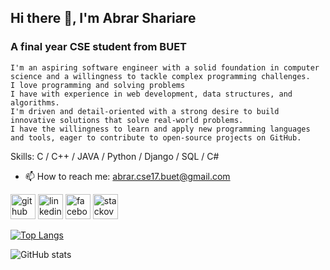 ## Hi there 👋, I'm Abrar Shariare
### A final year CSE student from BUET

    
    I'm an aspiring software engineer with a solid foundation in computer science and a willingness to tackle complex programming challenges.
    I love programming and solving problems
    I have with experience in web development, data structures, and algorithms.
    I'm driven and detail-oriented with a strong desire to build innovative solutions that solve real-world problems.
    I have the willingness to learn and apply new programming languages and tools, eager to contribute to open-source projects on GitHub.



Skills: C  /  C++  / JAVA  /  Python  /  Django  /  SQL  /  C# 

- 📫 How to reach me: abrar.cse17.buet@gmail.com 


[<img src='https://cdn.jsdelivr.net/npm/simple-icons@3.0.1/icons/github.svg' alt='github' height='40'>](https://github.com/grindelwald007)  [<img src='https://cdn.jsdelivr.net/npm/simple-icons@3.0.1/icons/linkedin.svg' alt='linkedin' height='40'>](https://www.linkedin.com/in/abrar-shariare//)  [<img src='https://cdn.jsdelivr.net/npm/simple-icons@3.0.1/icons/facebook.svg' alt='facebook' height='40'>](https://www.facebook.com/abrar.shariare.1)  [<img src='https://cdn.jsdelivr.net/npm/simple-icons@3.0.1/icons/stackoverflow.svg' alt='stackoverflow' height='40'>](https://stackoverflow.com/users/17476023/abrar-shariare)  

[![Top Langs](https://github-readme-stats.vercel.app/api/top-langs/?username=grindelwald007)](https://github.com/anuraghazra/github-readme-stats)

![GitHub stats](https://github-readme-stats.vercel.app/api?username=grindelwald007&show_icons=true)  

